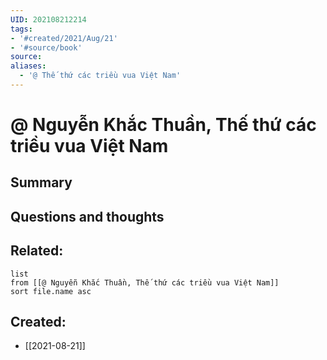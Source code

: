 ```yaml
---
UID: 202108212214
tags:
- '#created/2021/Aug/21'
- '#source/book'  
source: 
aliases:
  - '@ Thế thứ các triều vua Việt Nam'
---
```


# @ Nguyễn Khắc Thuần, Thế thứ các triều vua Việt Nam

## Summary


## Questions and thoughts


## Related:
```dataview
list
from [[@ Nguyễn Khắc Thuần, Thế thứ các triều vua Việt Nam]]
sort file.name asc
```
## Created:
- [[2021-08-21]]
